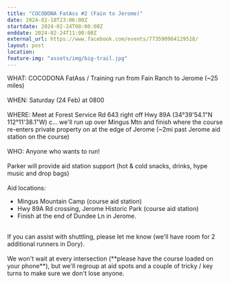 ```yaml
---
title: "COCODONA FatAss #2 (Fain to Jerome)"
date: 2024-02-18T23:06:00Z
startdate: 2024-02-24T08:00:00Z
enddate: 2024-02-24T11:00:00Z
external_url: https://www.facebook.com/events/773590964129518/
layout: post
location: 
feature-img: "assets/img/big-trail.jpg"
---
```


WHAT&#58;  COCODONA FatAss / Training run from Fain Ranch to Jerome (~25 miles)<br>
  <br>
  WHEN&#58; Saturday (24 Feb) at 0800<br>
  <br>
  WHERE&#58; Meet at Forest Service Rd 643 right off Hwy 89A (34°39'54.1"N 112°11'38.1"W) c... we'll run up over Mingus Mtn and finish where the course re-enters private property on at the edge of Jerome (~2mi past Jerome aid station on the course)<br>
  <br>
  WHO&#58; Anyone who wants to run!<br>
  <br>
  Parker will provide aid station support (hot & cold snacks, drinks, hype music and drop bags) <br>
  <br>
  Aid locations&#58; <br>
  - Mingus Mountain Camp (course aid station)<br>
  - Hwy 89A Rd crossing, Jerome Historic Park (course aid station)<br>
  - Finish at the end of Dundee Ln in Jerome. <br>
  <br>
  If you can assist with shuttling, please let me know (we'll have room for 2 additional runners in Dory).<br>
  <br>
  We won't wait at every intersection (**please have the course loaded on your phone**), but we'll regroup at aid spots and a couple of tricky / key turns to make sure we don't lose anyone.<br>
  <br>
  
